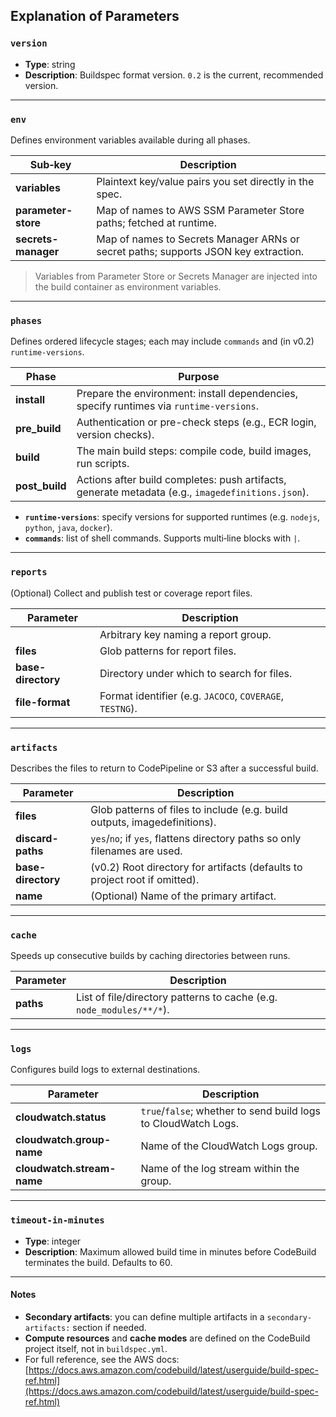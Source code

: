 ## Explanation of Parameters

### `version`

* **Type**: string
* **Description**: Buildspec format version. `0.2` is the current, recommended version.

---

### `env`

Defines environment variables available during all phases.

| Sub‑key             | Description                                                                         |
| ------------------- | ----------------------------------------------------------------------------------- |
| **variables**       | Plaintext key/value pairs you set directly in the spec.                             |
| **parameter-store** | Map of names to AWS SSM Parameter Store paths; fetched at runtime.                  |
| **secrets-manager** | Map of names to Secrets Manager ARNs or secret paths; supports JSON key extraction. |

> Variables from Parameter Store or Secrets Manager are injected into the build container as environment variables.

---

### `phases`

Defines ordered lifecycle stages; each may include `commands` and (in v0.2) `runtime-versions`.

| Phase           | Purpose                                                                                           |
| --------------- | ------------------------------------------------------------------------------------------------- |
| **install**     | Prepare the environment: install dependencies, specify runtimes via `runtime-versions`.           |
| **pre\_build**  | Authentication or pre-check steps (e.g., ECR login, version checks).                              |
| **build**       | The main build steps: compile code, build images, run scripts.                                    |
| **post\_build** | Actions after build completes: push artifacts, generate metadata (e.g., `imagedefinitions.json`). |

* **`runtime-versions`**: specify versions for supported runtimes (e.g. `nodejs`, `python`, `java`, `docker`).
* **`commands`**: list of shell commands. Supports multi‑line blocks with `|`.

---

### `reports`

(Optional) Collect and publish test or coverage report files.

| Parameter          | Description                                              |
| ------------------ | -------------------------------------------------------- |
| **<report-name>**  | Arbitrary key naming a report group.                     |
| **files**          | Glob patterns for report files.                          |
| **base-directory** | Directory under which to search for files.               |
| **file-format**    | Format identifier (e.g. `JACOCO`, `COVERAGE`, `TESTNG`). |

---

### `artifacts`

Describes the files to return to CodePipeline or S3 after a successful build.

| Parameter          | Description                                                                |
| ------------------ | -------------------------------------------------------------------------- |
| **files**          | Glob patterns of files to include (e.g. build outputs, imagedefinitions).  |
| **discard-paths**  | `yes`/`no`; if `yes`, flattens directory paths so only filenames are used. |
| **base-directory** | (v0.2) Root directory for artifacts (defaults to project root if omitted). |
| **name**           | (Optional) Name of the primary artifact.                                   |

---

### `cache`

Speeds up consecutive builds by caching directories between runs.

| Parameter | Description                                                          |
| --------- | -------------------------------------------------------------------- |
| **paths** | List of file/directory patterns to cache (e.g. `node_modules/**/*`). |

---

### `logs`

Configures build logs to external destinations.

| Parameter                  | Description                                                    |
| -------------------------- | -------------------------------------------------------------- |
| **cloudwatch.status**      | `true`/`false`; whether to send build logs to CloudWatch Logs. |
| **cloudwatch.group-name**  | Name of the CloudWatch Logs group.                             |
| **cloudwatch.stream-name** | Name of the log stream within the group.                       |

---

### `timeout-in-minutes`

* **Type**: integer
* **Description**: Maximum allowed build time in minutes before CodeBuild terminates the build. Defaults to 60.

---

#### Notes

* **Secondary artifacts**: you can define multiple artifacts in a `secondary-artifacts:` section if needed.
* **Compute resources** and **cache modes** are defined on the CodeBuild project itself, not in `buildspec.yml`.
* For full reference, see the AWS docs:
  [https://docs.aws.amazon.com/codebuild/latest/userguide/build-spec-ref.html](https://docs.aws.amazon.com/codebuild/latest/userguide/build-spec-ref.html)
